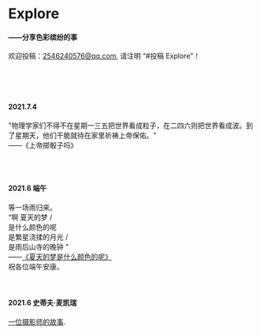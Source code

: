 # Explore  

#### ——分享色彩缤纷的事    

欢迎投稿：2546240576@qq.com, 请注明  “#投稿 Explore”！    

<br />  
<br />  
<br />  

#### 2021.7.4

"物理学家们不得不在星期一三五把世界看成粒子，在二四六则把世界看成波。到了星期天，他们干脆就待在家里祈祷上帝保佑。"  
——《上帝掷骰子吗》  

<br />
<br />

#### 2021.6 端午

等一场雨归来。  
“啊 夏天的梦 /  
是什么颜色的呢  
是繁星浇揉的月光 /  
是雨后山寺的晚钟 "   
——[《夏天的梦是什么颜色的呢》](https://c.y.qq.com/base/fcgi-bin/u?__=0WksI3)  
祝各位端午安康。  
<br />
<br />


#### 2021.6 史蒂夫·麦凯瑞

[一位摄影师的故事](http://www.360doc.com/content/19/0720/12/7793103_849933739.shtml).  

